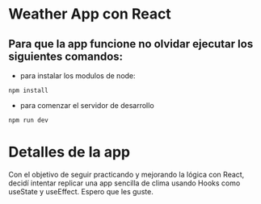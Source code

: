 # Weather App con React
## Para que la app funcione no olvidar ejecutar los siguientes comandos: 
- para instalar los modulos de node:
```
npm install
``` 
- para comenzar el servidor de desarrollo
```
npm run dev
```

# Detalles de la app
Con el objetivo de seguir practicando y mejorando la lógica con React, decidí intentar replicar una app sencilla de clima usando Hooks como useState y useEffect. Espero que les guste. 